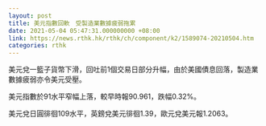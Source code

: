 ```yaml
---
layout: post
title: 美元指數回軟　受製造業數據疲弱拖累
date: 2021-05-04 05:47:31.000000000 +08:00
link: https://news.rthk.hk/rthk/ch/component/k2/1589074-20210504.htm
categories: rthk
---
```


美元兌一籃子貨幣下滑，回吐前1個交易日部分升幅，由於美國債息回落，製造業數據疲弱亦令美元受壓。

美元指數於91水平窄幅上落，較早時報90.961，跌幅0.32%。

美元兌日圓徘徊109水平，英鎊兌美元徘徊1.39，歐元兌美元報1.2063。

